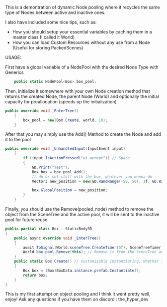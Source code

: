 This is a demontration of dynamic Node pooling where it recycles the same type of Nodes between active and inactive ones.

I also have included some nice tips, such as:
* How you should setup your essential variables by caching them in a master class (I called it World)
* How you can load Custom Resources without any use from a Node (Useful for storing PackedScenes)

USAGE:

First have a global variable of a NodePool with the desired Node Type with Generics
```cs
	public static NodePool<Box> box_pool;
```
Then, initialize it somewhere with your own Node creation method that returns the created Node, the parent Node (World) and optionally the initial capacity for preallocation (speeds up the initialization)
```cs
public override void _EnterTree()
	{
		box_pool = new(Box.Create, world, 10);
	}
```
After that you may simply use the Add() Method to create the Node and add it to the pool
```cs
public override void _UnhandledInput(InputEvent input)
	{
		if (input.IsActionPressed("ui_accept")) // Space
		{
			GD.Print("Test");
			Box box = box_pool.Add();
			// do or set stuff with the box, whatever you wanna do
			Vector3 new_position = new(GD.RandRange(-50, 50), 1f, GD.RandRange(-50, 50)); // placing it elsewhere, cuz why not

			box.GlobalPosition = new_position;
		}
	}
``` 
Finally, you should use the Remove(pooled_node) method to remove the object from the SceneTree and the active pool, it will be sent to the inactive pool for future reuse
```cs
public partial class Box : StaticBody3D
{
	public async override void _EnterTree()
	{
		await ToSignal(World.sceneTree.CreateTimer(5f), SceneTreeTimer.SignalName.Timeout); // wait for 5 seconds
		World.box_pool.Remove(this); // Remove it from the SceneTree and from the active pool but keep it in the inactive queue
	}
	public static Box Create() // customizable instantiating, whether it would be from a new c# instance or from a PackedScene, up to you
	{
		Box box = (Box)BoxData.instance.prefab.Instantiate();
		return box;
	}
}
```

This is my first attempt on object pooling and I think it went pretty well, enjoy!
Ask any questions if you have them on discord : the_hyper_dev

